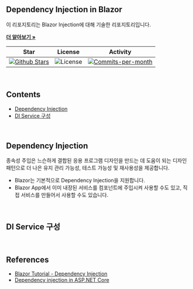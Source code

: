 ##  Dependency Injection in Blazor

이 리포지토리는 Blazor Injection에 대해 기술한 리포지토리입니다. <br />

<a href="https://github.com/devncore/devncore"><strong>더 알아보기 »</strong></a>
 
| Star | License | Activity |
|:----:|:-------:|:--------:|
| <a href="https://github.com/devncore/docs/stargazers"><img src="https://img.shields.io/github/stars/devncore/docs" alt="Github Stars"></a> | <img src="https://img.shields.io/github/license/devncore/docs" alt="License"> | <a href="https://github.com/devncore/docs/pulse"><img src="https://img.shields.io/github/commit-activity/m/devncore/docs" alt="Commits-per-month"></a> |

<br />

## Contents
- [Dependency Injection](#dependency-injection)
- [DI Service 구성](#di-service-구성)

<br />

## Dependency Injection

종속성 주입은 느슨하게 결합된 응용 프로그램 디자인을 만드는 데 도움이 되는 디자인 패턴으로 더 나은 유지 관리 가능성, 테스트 가능성 및 재사용성을 제공합니다.
- Blazor는 기본적으로 Dependency Injection을 지원합니다.
- Blazor App에서 이미 내장된 서비스를 컴포넌트에 주입시켜 사용할 수도 있고, 직접 서비스를 만들어서 사용할 수도 있습니다.

<br />

## DI Service 구성



<br />

## References
- [Blazor Tutorial - Dependency Injection](https://blazor-tutorial.net/dependency-injection)
- [Dependency injection in ASP.NET Core](https://docs.microsoft.com/en-us/aspnet/core/fundamentals/dependency-injection?view=aspnetcore-2.1)
